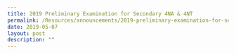 ```yaml
---
title: 2019 Preliminary Examination for Secondary 4NA & 4NT
permalink: /Resources/announcements/2019-preliminary-examination-for-secondary-4na-4nt/
date: 2019-05-07
layout: post
description: ""
---
```

